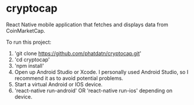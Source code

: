 # cryptocap
React Native mobile application that fetches and displays data from CoinMarketCap.

To run this project:

  1) 'git clone https://github.com/phatdatn/cryptocap.git'
  2) 'cd cryptocap'
  3) 'npm install'
  4) Open up Android Studio or Xcode. I personally used Android Studio, so I recommend it as to avoid potential problems.
  5) Start a virtual Android or IOS device.
  6) 'react-native run-android' OR 'react-native run-ios' depending on device.
